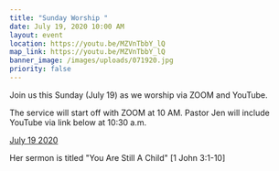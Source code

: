 ```yaml
---
title: "Sunday Worship "
date: July 19, 2020 10:00 AM
layout: event
location: https://youtu.be/MZVnTbbY_lQ
map_link: https://youtu.be/MZVnTbbY_lQ
banner_image: /images/uploads/071920.jpg
priority: false
---
```

Join us this Sunday (July 19) as we worship via ZOOM and YouTube.

The service will start off with ZOOM at 10 AM. Pastor Jen will include YouTube via link below at 10:30 a.m.

[July 19 2020](vqkx-xtu9-1abk-a8tv-ejvc)

Her sermon is titled "You Are Still A Child" \[1 John 3:1-10]